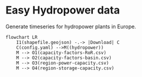 # Easy Hydropower data

Generate timeseries for hydropower plants in Europe.

```mermaid
flowchart LR
    I1(shapefile.geojson) -.-> |Download| C
    C(config.yaml) -->M((hydropower))
    M --> O1(capacity-factors-RoR.csv)
    M --> O2(capacity-factors-basin.csv)
    M --> O3(region-power-capacity.csv)
    M --> O4(region-storage-capacity.csv)
```
